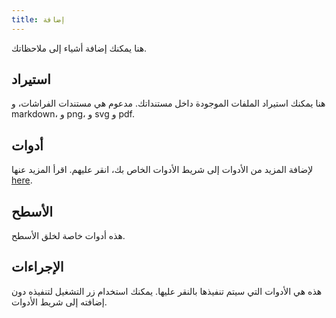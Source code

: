 ```yaml
---
title: إضافة
---
```


هنا يمكنك إضافة أشياء إلى ملاحظاتك.

## استيراد

هنا يمكنك استيراد الملفات الموجودة داخل مستنداتك.
مدعوم هي مستندات الفراشات، و markdown، و png، و svg و pdf.

## أدوات

لإضافة المزيد من الأدوات إلى شريط الأدوات الخاص بك، انقر عليهم.
اقرأ المزيد عنها [here](../أدوات).

## الأسطح

هذه أدوات خاصة لخلق الأسطح.

## الإجراءات

هذه هي الأدوات التي سيتم تنفيذها بالنقر عليها.
يمكنك استخدام زر التشغيل لتنفيذه دون إضافته إلى شريط الأدوات.
